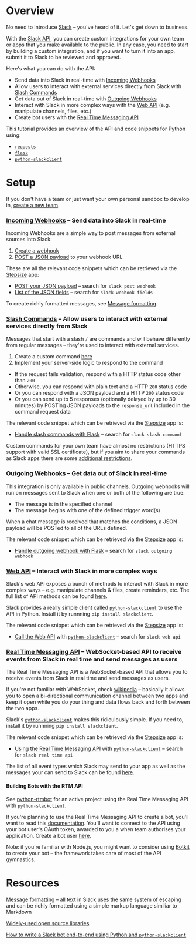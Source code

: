 # Overview

No need to introduce [Slack](https://slack.com/) – you've heard of it. Let's get down to business.

With the [Slack API](https://api.slack.com/), you can create custom integrations for your own team or apps that you make available to the public. In any case, you need to start by building a custom integration, and if you want to turn it into an app, submit it to Slack to be reviewed and approved.

Here's what you can do with the API:
- Send data into Slack in real-time with [Incoming Webhooks](#incoming-webhooks--send-data-into-slack-in-real-time)
- Allow users to interact with external services directly from Slack with [Slash Commands](#slash-commands--allow-users-to-interact-with-external-services-directly-from-slack)
- Get data out of Slack in real-time with [Outgoing Webhooks](#outgoing-webhooks--get-data-out-of-slack-in-real-time)
- Interact with Slack in more complex ways with the [Web API](#web-api--interact-with-slack-in-more-complex-ways) (e.g. manipulate channels, files, etc.)
- Create bot users with the [Real Time Messaging API](#real-time-messaging-api--websocket-based-api-to-receive-events-from-slack-in-real-time-and-send-messages-as-users)

This tutorial provides an overview of the API and code snippets for Python using:
- [`requests`](http://docs.python-requests.org/en/master/)
- [`flask`](http://flask.pocoo.org/)
- [`python-slackclient`](https://github.com/slackhq/python-slackclient)

# Setup

If you don't have a team or just want your own personal sandbox to develop in, [create a new team](https://slack.com/create).

### [Incoming Webhooks](https://api.slack.com/incoming-webhooks) – Send data into Slack in real-time

Incoming Webhooks are a simple way to post messages from external sources into Slack.

1. [Create a webhook](https://my.slack.com/services/new/incoming-webhook/)
2. [POST a JSON payload](https://gist.github.com/devStepsize/b1b795309a217d24566dcc0ad136f784) to your webhook URL

These are all the relevant code snippets which can be retrieved via the [Stepsize](http://stepsize.com/?ref=anvilhack) app:
- [POST your JSON payload](https://gist.github.com/devStepsize/b1b795309a217d24566dcc0ad136f784) – search for `slack post webhook`
- [List of the JSON fields](https://gist.github.com/devStepsize/f7e856e9680eb82e03b4351ec1b42c81) – search for `slack webhook fields`

To create richly formatted messages, see [Message formatting](https://api.slack.com/docs/formatting).

### [Slash Commands](https://api.slack.com/slash-commands) – Allow users to interact with external services directly from Slack

Messages that start with a slash `/` are commands and will behave differently from regular messages – they're used to interact with external services.

1. Create a custom command [here](https://my.slack.com/services/new/slash-commands)
2. Implement your server-side logic to respond to the command
  - If the request fails validation, respond with a HTTP status code other than `200`
  - Otherwise, you can respond with plain text and a HTTP `200` status code
  - Or you can respond with a JSON payload and a HTTP `200` status code
  - Or you can send up to 5 responses (optionally delayed by up to 30 minutes) by POSTing JSON payloads to the `response_url` included in the command request data

The relevant code snippet which can be retrieved via the [Stepsize](http://stepsize.com/?ref=anvilhack) app is:
- [Handle slash commands with Flask](https://gist.github.com/devStepsize/59c15d850e82a77e539b8ff3d5cb5cad) – search for `slack slash command`

Custom commands for your own team have almost no restrictions (HTTPS support with valid SSL certificate), but if you aim to share your commands as Slack apps there are some [additional restrictions](https://api.slack.com/slash-commands).

### [Outgoing Webhooks](https://api.slack.com/outgoing-webhooks) – Get data out of Slack in real-time

This integration is only available in public channels. Outgoing webhooks will run on messages sent to Slack when one or both of the following are true:
- The message is in the specified channel
- The message begins with one of the defined trigger word(s)

When a chat message is received that matches the conditions, a JSON payload will be POSTed to all of the URLs defined.

The relevant code snippet which can be retrieved via the [Stepsize](http://stepsize.com/?ref=anvilhack) app is:
- [Handle outgoing webhook with Flask](https://gist.github.com/devStepsize/6b5f970c5d910e5bad5f76d2a2812caa) – search for `slack outgoing webhook`

### [Web API](https://api.slack.com/web) – Interact with Slack in more complex ways

Slack's web API exposes a bunch of methods to interact with Slack in more complex ways – e.g. manipulate channels & files, create reminders, etc. The full list of API methods can be found [here](https://api.slack.com/methods).

Slack provides a really simple client called [`python-slackclient`](https://github.com/slackhq/python-slackclient) to use the API in Python. Install it by runnning `pip install slackclient`.

The relevant code snippet which can be retrieved via the [Stepsize](http://stepsize.com/?ref=anvilhack) app is:
- [Call the Web API](https://gist.github.com/devStepsize/3a88cecceb3556c45829bc5388a150ee) with [`python-slackclient`](https://github.com/slackhq/python-slackclient) – search for `slack web api`

### [Real Time Messaging API](https://api.slack.com/rtm) – WebSocket-based API to receive events from Slack in real time and send messages as users

The Real Time Messaging API is a WebSocket-based API that allows you to receive events from Slack in real time and send messages as users.

If you're not familiar with WebSocket, check [wikipedia](https://en.wikipedia.org/wiki/WebSocket) – basically it allows you to open a bi-directional communication channel between two apps and keep it open while you do your thing and data flows back and forth between the two apps.

Slack's [`python-slackclient`](https://github.com/slackhq/python-slackclient) makes this ridiculously simple. If you need to, install it by runnning `pip install slackclient`.

The relevant code snippet which can be retrieved via the [Stepsize](http://stepsize.com/?ref=anvilhack) app is:
- [Using the Real Time Messaging API](https://gist.github.com/devStepsize/b37376c8263a02359401e6f0c155a3ea) with [`python-slackclient`](https://github.com/slackhq/python-slackclient) – search for `slack real time api`

The list of all event types which Slack may send to your app as well as the messages your can send to Slack can be found [here](https://api.slack.com/rtm).

#### Building Bots with the RTM API

See [python-rtmbot](https://github.com/slackhq/python-rtmbot/) for an active project using the Real Time Messaging API with [`python-slackclient`](https://github.com/slackhq/python-slackclient).

If you're planning to use the Real Time Messaging API to create a bot, you'll want to read this [documentation](https://api.slack.com/bot-users). You'll want to connect to the API using your bot user's OAuth token, awarded to you a when team authorises your application. Create a bot user [here](https://my.slack.com/services/new/bot).

Note: if you're familiar with Node.js, you might want to consider using [Botkit](https://howdy.ai/botkit/) to create your bot – the framework takes care of most of the API gymnastics.

# Resources

[Message formatting](https://api.slack.com/docs/formatting) – all text in Slack uses the same system of escaping and can be richly formatted using a simple markup language similiar to Markdown

[Widely-used open source libraries](https://api.slack.com/community)

[How to write a Slack bot end-to-end using Python and `python-slackclient`](https://medium.com/@julianmartinez/how-to-write-a-slack-bot-end-to-end-d6a8542c854b#.f04moiyf5)
